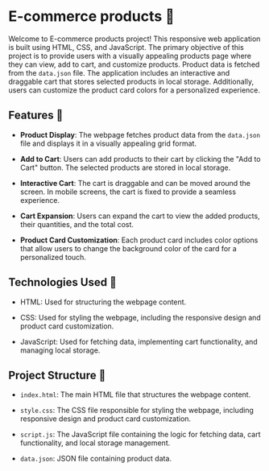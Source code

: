 # E-commerce products 🛒

Welcome to E-commerce products project! This responsive web application is built using HTML, CSS, and JavaScript. The primary objective of this project is to provide users with a visually appealing products page where they can view, add to cart, and customize products. Product data is fetched from the `data.json` file. The application includes an interactive and draggable cart that stores selected products in local storage. Additionally, users can customize the product card colors for a personalized experience.

## Features 🌟

- **Product Display**: The webpage fetches product data from the `data.json` file and displays it in a visually appealing grid format.

- **Add to Cart**: Users can add products to their cart by clicking the "Add to Cart" button. The selected products are stored in local storage.

- **Interactive Cart**: The cart is draggable and can be moved around the screen. In mobile screens, the cart is fixed to provide a seamless experience.

- **Cart Expansion**: Users can expand the cart to view the added products, their quantities, and the total cost.

- **Product Card Customization**: Each product card includes color options that allow users to change the background color of the card for a personalized touch.

## Technologies Used 🚀

- HTML: Used for structuring the webpage content.

- CSS: Used for styling the webpage, including the responsive design and product card customization.

- JavaScript: Used for fetching data, implementing cart functionality, and managing local storage.


## Project Structure 📂

- `index.html`: The main HTML file that structures the webpage content.

- `style.css`: The CSS file responsible for styling the webpage, including responsive design and product card customization.

- `script.js`: The JavaScript file containing the logic for fetching data, cart functionality, and local storage management.

- `data.json`: JSON file containing product data.


